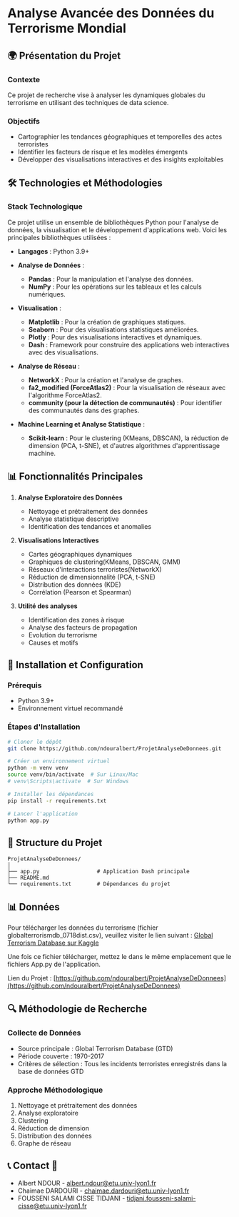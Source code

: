 # Analyse Avancée des Données du Terrorisme Mondial

## 🌍 Présentation du Projet

### Contexte
Ce projet de recherche vise à analyser les dynamiques globales du terrorisme en utilisant des techniques de data science.

### Objectifs
- Cartographier les tendances géographiques et temporelles des actes terroristes
- Identifier les facteurs de risque et les modèles émergents
- Développer des visualisations interactives et des insights exploitables

## 🛠 Technologies et Méthodologies


### Stack Technologique

Ce projet utilise un ensemble de bibliothèques Python pour l'analyse de données, la visualisation et le développement d'applications web. Voici les principales bibliothèques utilisées :

- **Langages** : Python 3.9+
  
- **Analyse de Données** :
  - **Pandas** : Pour la manipulation et l'analyse des données.
  - **NumPy** : Pour les opérations sur les tableaux et les calculs numériques.

- **Visualisation** :
  - **Matplotlib** : Pour la création de graphiques statiques.
  - **Seaborn** : Pour des visualisations statistiques améliorées.
  - **Plotly** : Pour des visualisations interactives et dynamiques.
  - **Dash** : Framework pour construire des applications web interactives avec des visualisations.

- **Analyse de Réseau** :
  - **NetworkX** : Pour la création et l'analyse de graphes.
  - **fa2_modified (ForceAtlas2)** : Pour la visualisation de réseaux avec l'algorithme ForceAtlas2.
  - **community (pour la détection de communautés)** : Pour identifier des communautés dans des graphes.

- **Machine Learning et Analyse Statistique** :
  - **Scikit-learn** : Pour le clustering (KMeans, DBSCAN), la réduction de dimension (PCA, t-SNE), et d'autres algorithmes d'apprentissage machine.


## 📊 Fonctionnalités Principales

1. **Analyse Exploratoire des Données**
   - Nettoyage et prétraitement des données
   - Analyse statistique descriptive
   - Identification des tendances et anomalies

2. **Visualisations Interactives**
   - Cartes géographiques dynamiques
   - Graphiques de clustering(KMeans, DBSCAN, GMM)
   - Réseaux d'interactions terroristes(NetworkX)
   - Réduction de dimensionnalité (PCA, t-SNE)
   - Distribution des données (KDE)
   - Corrélation (Pearson et Spearman)

3. **Utilité des analyses**
   - Identification des zones à risque
   - Analyse des facteurs de propagation
   - Evolution du terrorisme
   - Causes et motifs

## 🚀 Installation et Configuration

### Prérequis
- Python 3.9+
- Environnement virtuel recommandé

### Étapes d'Installation
```bash
# Cloner le dépôt
git clone https://github.com/ndouralbert/ProjetAnalyseDeDonnees.git

# Créer un environnement virtuel
python -m venv venv
source venv/bin/activate  # Sur Linux/Mac
# venv\Scripts\activate  # Sur Windows

# Installer les dépendances
pip install -r requirements.txt

# Lancer l'application
python app.py
```

## 📁 Structure du Projet

```
ProjetAnalyseDeDonnees/
│
├── app.py                  # Application Dash principale
├── README.md
└── requirements.txt        # Dépendances du projet
```
## 📊 Données

Pour télécharger les données du terrorisme (fichier globalterrorismdb_0718dist.csv), veuillez visiter le lien suivant :
[Global Terrorism Database sur Kaggle](https://www.kaggle.com/datasets/START-UMD/gtd)

Une fois ce fichier télécharger, mettez le dans le même emplacement que le fichiers App.py de l'application.


Lien du Projet : [https://github.com/ndouralbert/ProjetAnalyseDeDonnees](https://github.com/ndouralbert/ProjetAnalyseDeDonnees)


## 🔍 Méthodologie de Recherche

### Collecte de Données
- Source principale : Global Terrorism Database (GTD)
- Période couverte : 1970-2017
- Critères de sélection : Tous les incidents terroristes enregistrés dans la base de données GTD

### Approche Méthodologique
1. Nettoyage et prétraitement des données
2. Analyse exploratoire
3. Clustering 
4. Réduction de dimension
5. Distribution des données
6. Graphe de réseau



## 📞 Contact 🤝

- Albert NDOUR - albert.ndour@etu.univ-lyon1.fr
- Chaimae DARDOURI - chaimae.dardouri@etu.univ-lyon1.fr
- FOUSSENI SALAMI CISSE TIDJANI - tidjani.fousseni-salami-cisse@etu.univ-lyon1.fr

